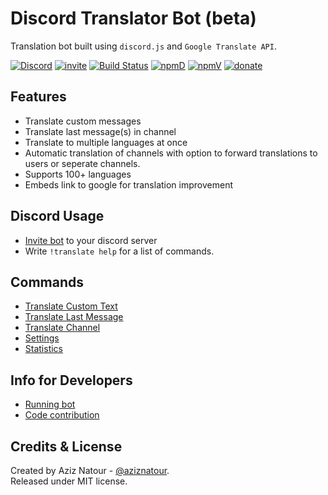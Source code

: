 # Discord Translator Bot (beta)
Translation bot built using `discord.js` and `Google Translate API`.

[![Discord](https://discordapp.com/api/guilds/377112375372808193/embed.png)](https://discord.gg/uekTNPj)
[![invite](https://img.shields.io/badge/invite-Translator%20Bot-7289DA.svg)](https://discordapp.com/oauth2/authorize?client_id=360081866461806595&scope=bot&permissions=248960)
[![Build Status](https://ci.0x09.de/job/aziz.TranslatorBot/badge/icon)](https://ci.0x09.de/job/aziz.TranslatorBot)
[![npmD](https://img.shields.io/npm/dt/discord-translator.svg)](https://www.npmjs.com/package/discord-translator)
[![npmV](https://img.shields.io/npm/v/discord-translator.svg)](https://www.npmjs.com/package/discord-translator)
[![donate](https://img.shields.io/badge/donate-patreon-F96854.svg)](https://www.patreon.com/aziznatour)

## Features
* Translate custom messages
* Translate last message(s) in channel
* Translate to multiple languages at once
* Automatic translation of channels with option to forward translations to users or seperate channels.
* Supports 100+ languages
* Embeds link to google for translation improvement

## Discord Usage
* [Invite bot](https://discordapp.com/oauth2/authorize?client_id=360081866461806595&scope=bot&permissions=248960) to your discord server
* Write `!translate help` for a list of commands.

## Commands
* [Translate Custom Text](https://github.com/aziznatour/discord-translator/wiki/Translate-Custom-Text)
* [Translate Last Message](https://github.com/aziznatour/discord-translator/wiki/Translate-Last-Message)
* [Translate Channel](https://github.com/aziznatour/discord-translator/wiki/Translate-Channel-(Automatic))
* [Settings](https://github.com/aziznatour/discord-translator/wiki/Settings)
* [Statistics](https://github.com/aziznatour/discord-translator/wiki/Get-Statistics)

## Info for Developers
* [Running bot](https://github.com/aziznatour/discord-translator/wiki/Running-Bot)
* [Code contribution](https://github.com/aziznatour/discord-translator/wiki/Contribute)

## Credits & License
Created by Aziz Natour - [@aziznatour](http://www.twitter.com/aziznatour).<br />
Released under MIT license.
